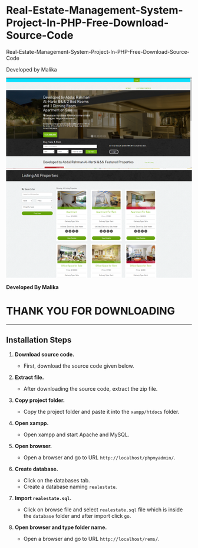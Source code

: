 # Real-Estate-Management-System-Project-In-PHP-Free-Download-Source-Code

Real-Estate-Management-System-Project-In-PHP-Free-Download-Source-Code

Developed by Malika

![image](https://github.com/Abutamim3/Real-Estate-Management-System-Project-In-PHP-Free-Download-Source-Code/blob/main/Real-Estate-Management-System-Project-In-PHP-Free-Download-Source-Code/resw/1444-10-27_15h46_44.png)
![image](https://github.com/Abutamim3/Real-Estate-Management-System-Project-In-PHP-Free-Download-Source-Code/blob/main/Real-Estate-Management-System-Project-In-PHP-Free-Download-Source-Code/resw/1444-10-28_00h40_51.png)

**Developed By Malika**

# THANK YOU FOR DOWNLOADING

*******************************************************

## Installation Steps

1. **Download source code.**
   - First, download the source code given below.

2. **Extract file.**
   - After downloading the source code, extract the zip file.

3. **Copy project folder.**
   - Copy the project folder and paste it into the `xampp/htdocs` folder.

4. **Open xampp.**
   - Open xampp and start Apache and MySQL.

5. **Open browser.**
   - Open a browser and go to URL `http://localhost/phpmyadmin/`.

6. **Create database.**
   - Click on the databases tab.
   - Create a database naming `realestate`.

7. **Import `realestate.sql`.**
   - Click on browse file and select `realestate.sql` file which is inside the `database` folder and after import click `go`.

8. **Open browser and type folder name.**
   - Open a browser and go to URL `http://localhost/rems/`.
